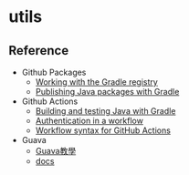 # utils

## Reference
- Github Packages
    - [Working with the Gradle registry](https://docs.github.com/en/packages/working-with-a-github-packages-registry/working-with-the-gradle-registry)
    - [Publishing Java packages with Gradle](https://docs.github.com/en/actions/guides/publishing-java-packages-with-gradle)
- Github Actions
    - [Building and testing Java with Gradle](https://docs.github.com/en/actions/guides/building-and-testing-java-with-gradle)
    - [Authentication in a workflow](https://docs.github.com/en/actions/reference/authentication-in-a-workflow)
    - [Workflow syntax for GitHub Actions](https://docs.github.com/en/actions/reference/workflow-syntax-for-github-actions)
- Guava
    - [Guava教學](https://openhome.cc/Gossip/CodeData/GuavaTutorial/index.html)
    - [docs](https://guava.dev/releases/11.0/api/docs/)